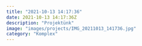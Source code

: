 ```yaml
---
title: "2021-10-13 14:17:36"
date: 2021-10-13 14:17:36Z
description: "Projektünk"
image: "images/projects/IMG_20211013_141736.jpg"
category: "Komplex"
---
```

